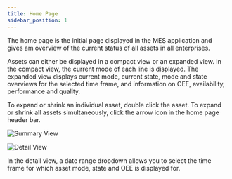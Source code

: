 ```yaml
---
title: Home Page
sidebar_position: 1
---
```

The home page is the initial page displayed in the MES application and gives am overview of the current status of all assets in all enterprises.  

Assets can either be displayed in a compact view or an expanded view. In the compact view, the current mode of each line is displayed. The expanded view displays current mode, current state, mode and state overviews for the selected time frame, and information on OEE, availability, performance and quality.  

To expand or shrink an individual asset, double click the asset. To expand or shrink all assets simultaneously, click the arrow icon in the home page header bar.  

![Summary View](/img/9.png)

![Detail View](/img/10.png)

In the detail view, a date range dropdown allows you to select the time frame for which asset mode, state and OEE is displayed for. 